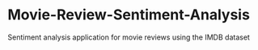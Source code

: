 # Movie-Review-Sentiment-Analysis
Sentiment analysis application for movie reviews using the IMDB dataset

